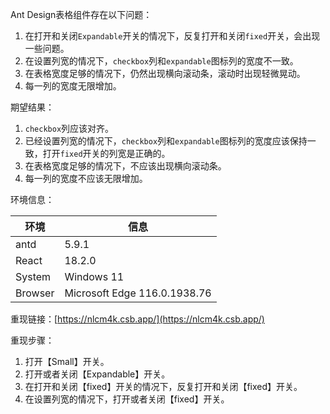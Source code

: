 Ant Design表格组件存在以下问题：

1. 在打开和关闭`Expandable`开关的情况下，反复打开和关闭`fixed`开关，会出现一些问题。
2. 在设置列宽的情况下，`checkbox`列和`expandable`图标列的宽度不一致。
3. 在表格宽度足够的情况下，仍然出现横向滚动条，滚动时出现轻微晃动。
4. 每一列的宽度无限增加。

期望结果：

1. `checkbox`列应该对齐。
2. 已经设置列宽的情况下，`checkbox`列和`expandable`图标列的宽度应该保持一致，打开`fixed`开关的列宽是正确的。
3. 在表格宽度足够的情况下，不应该出现横向滚动条。
4. 每一列的宽度不应该无限增加。

环境信息：

| 环境    | 信息                         |
| ------- | ---------------------------- |
| antd    | 5.9.1                        |
| React   | 18.2.0                       |
| System  | Windows 11                   |
| Browser | Microsoft Edge 116.0.1938.76 |

重现链接：[https://nlcm4k.csb.app/](https://nlcm4k.csb.app/)

重现步骤：

1. 打开【Small】开关。
2. 打开或者关闭【Expandable】开关。
3. 在打开和关闭【fixed】开关的情况下，反复打开和关闭【fixed】开关。
4. 在设置列宽的情况下，打开或者关闭【fixed】开关。
